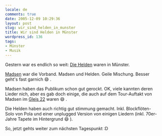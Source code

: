 ```yaml
---
locale: de
comments: true
date: 2005-12-09 10:29:36
layout: post
slug: wir_sind_helden_in_munster
title: Wir sind Helden in Münster
wordpress_id: 136
tags:
- Münster
- Musik
---
```


Gestern war es endlich so weit: [Die Helden](http://wirsindhelden.de) waren in Münster. 

[Madsen](http://www.madsenmusik.de/) war die Vorband. Madsen und Helden. Geile
Mischung. Besser geht's fast garnich :smile: .

Madsen haben das Publikum schon gut gerockt. OK, viele kannten deren Lieder
nich, aber es gab doch einige, die auch auf dem Tour-Auftakt von Madsen im
[Gleis 22](http://gleis22.com) waren :smile: .

Die Helden haben auch richtig gut stimmung gemacht. Inkl. Blockflöten-Solo von
Pola und einer unplugged Version von einigen Liedern (inkl. 70er-Jahre Tapete
im Hintergrund :smile: ).

So, jetzt gehts weiter zum nächsten Tagespunkt :D
